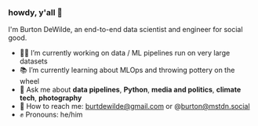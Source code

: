 ### howdy, y'all 👋

I'm Burton DeWilde, an end-to-end data scientist and engineer for social good.

- 👨‍💻 I’m currently working on data / ML pipelines run on very large datasets
- 📚 I’m currently learning about MLOps and throwing pottery on the wheel
- 💬 Ask me about **data pipelines**, **Python**, **media and politics**, **climate tech**, **photography**
- 📧 How to reach me: burtdewilde@gmail.com or @burton@mstdn.social
- ✊ Pronouns: he/him
